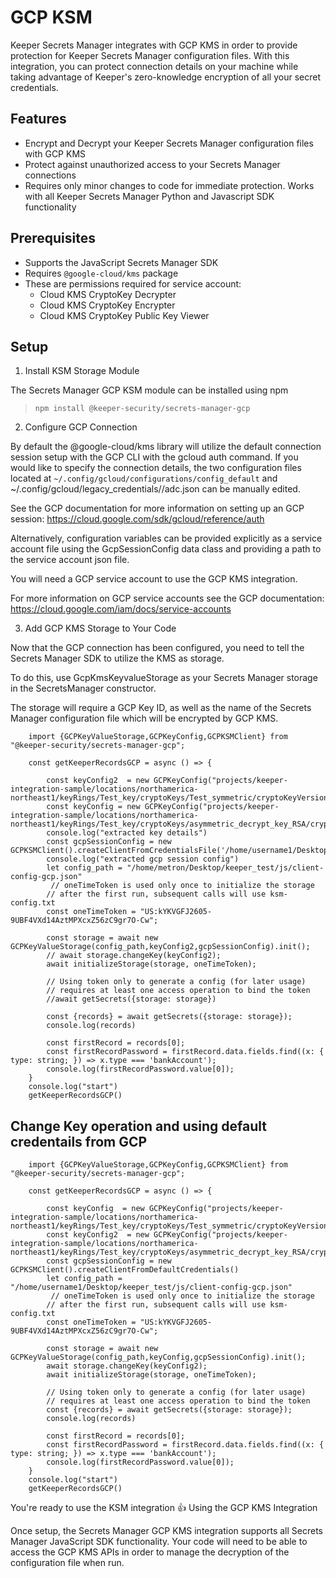 # GCP KSM
Keeper Secrets Manager integrates with GCP KMS in order to provide protection for Keeper Secrets Manager configuration files.  With this integration, you can protect connection details on your machine while taking advantage of Keeper's zero-knowledge encryption of all your secret credentials.

## Features
* Encrypt and Decrypt your Keeper Secrets Manager configuration files with GCP KMS
* Protect against unauthorized access to your Secrets Manager connections
* Requires only minor changes to code for immediate protection.  Works with all Keeper Secrets Manager Python and Javascript SDK functionality

## Prerequisites
* Supports the JavaScript Secrets Manager SDK
* Requires `@google-cloud/kms` package
* These are permissions required for service account:
  * Cloud KMS CryptoKey Decrypter
  * Cloud KMS CryptoKey Encrypter
  * Cloud KMS CryptoKey Public Key Viewer

## Setup

1. Install KSM Storage Module

The Secrets Manager GCP KSM module can be installed using npm

> `npm install @keeper-security/secrets-manager-gcp`

2. Configure GCP Connection

By default the @google-cloud/kms library will utilize the default connection session setup with the GCP CLI with the gcloud auth command.  If you would like to specify the connection details, the two configuration files located at `~/.config/gcloud/configurations/config_default` and ~/.config/gcloud/legacy_credentials/<user>/adc.json can be manually edited.

See the GCP documentation for more information on setting up an GCP session: https://cloud.google.com/sdk/gcloud/reference/auth

Alternatively, configuration variables can be provided explicitly as a service account file using the GcpSessionConfig data class and providing  a path to the service account json file.

You will need a GCP service account to use the GCP KMS integration.

For more information on GCP service accounts see the GCP documentation: https://cloud.google.com/iam/docs/service-accounts

3. Add GCP KMS Storage to Your Code

Now that the GCP connection has been configured, you need to tell the Secrets Manager SDK to utilize the KMS as storage.

To do this, use GcpKmsKeyvalueStorage as your Secrets Manager storage in the SecretsManager constructor.

The storage will require a GCP Key ID, as well as the name of the Secrets Manager configuration file which will be encrypted by GCP KMS.
```
    import {GCPKeyValueStorage,GCPKeyConfig,GCPKSMClient} from "@keeper-security/secrets-manager-gcp";

    const getKeeperRecordsGCP = async () => {

        const keyConfig2  = new GCPKeyConfig("projects/keeper-integration-sample/locations/northamerica-northeast1/keyRings/Test_key/cryptoKeys/Test_symmetric/cryptoKeyVersions/1");
        const keyConfig = new GCPKeyConfig("projects/keeper-integration-sample/locations/northamerica-northeast1/keyRings/Test_key/cryptoKeys/asymmetric_decrypt_key_RSA/cryptoKeyVersions/1");
        console.log("extracted key details")
        const gcpSessionConfig = new GCPKSMClient().createClientFromCredentialsFile('/home/username1/Desktop/keeper_test/js/creds.json')
        console.log("extracted gcp session config")
        let config_path = "/home/metron/Desktop/keeper_test/js/client-config-gcp.json"
         // oneTimeToken is used only once to initialize the storage
        // after the first run, subsequent calls will use ksm-config.txt
        const oneTimeToken = "US:kYKVGFJ2605-9UBF4VXd14AztMPXcxZ56zC9gr7O-Cw";
        
        const storage = await new GCPKeyValueStorage(config_path,keyConfig2,gcpSessionConfig).init();
        // await storage.changeKey(keyConfig2);
        await initializeStorage(storage, oneTimeToken);
        
        // Using token only to generate a config (for later usage)
        // requires at least one access operation to bind the token
        //await getSecrets({storage: storage})
        
        const {records} = await getSecrets({storage: storage});
        console.log(records)

        const firstRecord = records[0];
        const firstRecordPassword = firstRecord.data.fields.find((x: { type: string; }) => x.type === 'bankAccount');
        console.log(firstRecordPassword.value[0]);
    }
    console.log("start")
    getKeeperRecordsGCP()

```

## Change Key operation and using default credentails from GCP
```
    import {GCPKeyValueStorage,GCPKeyConfig,GCPKSMClient} from "@keeper-security/secrets-manager-gcp";

    const getKeeperRecordsGCP = async () => {

        const keyConfig  = new GCPKeyConfig("projects/keeper-integration-sample/locations/northamerica-northeast1/keyRings/Test_key/cryptoKeys/Test_symmetric/cryptoKeyVersions/1");
        const keyConfig2  = new GCPKeyConfig("projects/keeper-integration-sample/locations/northamerica-northeast1/keyRings/Test_key/cryptoKeys/asymmetric_decrypt_key_RSA/cryptoKeyVersions/1");
        const gcpSessionConfig = new GCPKSMClient().createClientFromDefaultCredentials()
        let config_path = "/home/username1/Desktop/keeper_test/js/client-config-gcp.json"
         // oneTimeToken is used only once to initialize the storage
        // after the first run, subsequent calls will use ksm-config.txt
        const oneTimeToken = "US:kYKVGFJ2605-9UBF4VXd14AztMPXcxZ56zC9gr7O-Cw";
        
        const storage = await new GCPKeyValueStorage(config_path,keyConfig,gcpSessionConfig).init();
        await storage.changeKey(keyConfig2);
        await initializeStorage(storage, oneTimeToken);
        
        // Using token only to generate a config (for later usage)
        // requires at least one access operation to bind the token
        const {records} = await getSecrets({storage: storage});
        console.log(records)

        const firstRecord = records[0];
        const firstRecordPassword = firstRecord.data.fields.find((x: { type: string; }) => x.type === 'bankAccount');
        console.log(firstRecordPassword.value[0]);
    }
    console.log("start")
    getKeeperRecordsGCP()
```

You're ready to use the KSM integration 👍
Using the GCP KMS Integration

Once setup, the Secrets Manager GCP KMS integration supports all Secrets Manager JavaScript SDK functionality. Your code will need to be able to access the GCP KMS APIs in order to manage the decryption of the configuration file when run.
